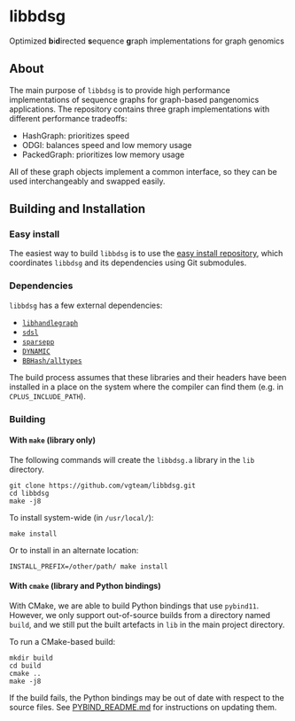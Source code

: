 # libbdsg

Optimized **b**i**d**irected **s**equence **g**raph implementations for graph genomics

## About

The main purpose of `libbdsg` is to provide high performance implementations of sequence graphs for graph-based pangenomics applications. The repository contains three graph implementations with different performance tradeoffs:

- HashGraph: prioritizes speed
- ODGI: balances speed and low memory usage
- PackedGraph: prioritizes low memory usage

All of these graph objects implement a common interface, so they can be used interchangeably and swapped easily.

## Building and Installation

### Easy install

The easiest way to build `libbdsg` is to use the [easy install repository](https://github.com/vgteam/libbdsg-easy), which coordinates `libbdsg` and its dependencies using Git submodules.

### Dependencies

`libbdsg` has a few external dependencies:

- [`libhandlegraph`](https://github.com/vgteam/libhandlegraph)
- [`sdsl`](https://github.com/simongog/sdsl-lite)
- [`sparsepp`](https://github.com/greg7mdp/sparsepp)
- [`DYNAMIC`](https://github.com/xxsds/DYNAMIC)
- [`BBHash/alltypes`](https://github.com/rizkg/BBHash/tree/alltypes) 

The build process assumes that these libraries and their headers have been installed in a place on the system where the compiler can find them (e.g. in `CPLUS_INCLUDE_PATH`).

### Building

#### With `make` (library only)

The following commands will create the `libbdsg.a` library in the `lib` directory. 

```
git clone https://github.com/vgteam/libbdsg.git
cd libbdsg
make -j8
```

To install system-wide (in `/usr/local/`):

```
make install
```

Or to install in an alternate location:

```
INSTALL_PREFIX=/other/path/ make install
```

#### With `cmake` (library and Python bindings)

With CMake, we are able to build Python bindings that use `pybind11`. However, we only support out-of-source builds from a directory named `build`, and we still put the built artefacts in `lib` in the main project directory.

To run a CMake-based build:
```
mkdir build
cd build
cmake ..
make -j8
```

If the build fails, the Python bindings may be out of date with respect to the source files. See [PYBIND_README.md](PYBIND_README.md) for instructions on updating them.
